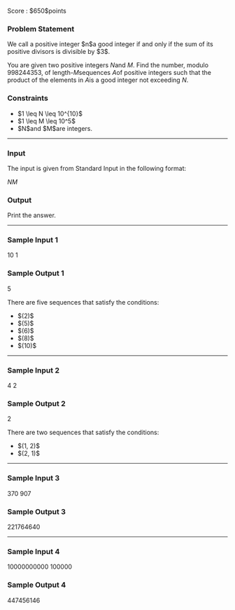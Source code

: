 
<div>

<span>

<span>

<p>
Score : $650$points
</p>

<div>

<section>

### **Problem Statement**

<p>
We call a positive integer $n$a good integer if and only if the sum of its positive divisors is divisible by $3$.

You are given two positive integers $N$and $M$. Find the number, modulo $998244353$, of length-$M$sequences $A$of positive integers such that the product of the elements in $A$is a good integer not exceeding $N$.
</p>

</section>

</div>

<div>

<section>

### **Constraints**

<ul>

<li>
$1 \leq N \leq 10^{10}$
</li>

<li>
$1 \leq M \leq 10^5$
</li>

<li>
$N$and $M$are integers.
</li>

</ul>

</section>

</div>

---

<div>

<div>

<section>

### **Input**

<p>
The input is given from Standard Input in the following format:
</p>

<div>

$N$$M$
</div>

</section>

</div>

<div>

<section>

### **Output**

<p>
Print the answer.
</p>

</section>

</div>

</div>

---

<div>

<section>

### **Sample Input 1**

<div>

10 1

</div>

</section>

</div>

<div>

<section>

### **Sample Output 1**

<div>

5

</div>

<p>
There are five sequences that satisfy the conditions:
</p>

<ul>

<li>
$(2)$
</li>

<li>
$(5)$
</li>

<li>
$(6)$
</li>

<li>
$(8)$
</li>

<li>
$(10)$
</li>

</ul>

</section>

</div>

---

<div>

<section>

### **Sample Input 2**

<div>

4 2

</div>

</section>

</div>

<div>

<section>

### **Sample Output 2**

<div>

2

</div>

<p>
There are two sequences that satisfy the conditions:
</p>

<ul>

<li>
$(1, 2)$
</li>

<li>
$(2, 1)$
</li>

</ul>

</section>

</div>

---

<div>

<section>

### **Sample Input 3**

<div>

370 907

</div>

</section>

</div>

<div>

<section>

### **Sample Output 3**

<div>

221764640

</div>

</section>

</div>

---

<div>

<section>

### **Sample Input 4**

<div>

10000000000 100000

</div>

</section>

</div>

<div>

<section>

### **Sample Output 4**

<div>

447456146

</div>

</section>

</div>

</span>

</span>

</div>
